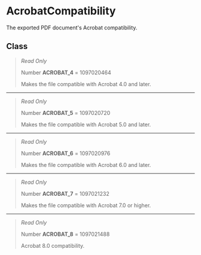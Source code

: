 # AcrobatCompatibility
The exported PDF document's Acrobat compatibility.

## Class
> *Read Only* 
> 
> Number **ACROBAT_4** = 1097020464
> 
> Makes the file compatible with Acrobat 4.0 and later.
*** 
> *Read Only* 
> 
> Number **ACROBAT_5** = 1097020720
> 
> Makes the file compatible with Acrobat 5.0 and later.
*** 
> *Read Only* 
> 
> Number **ACROBAT_6** = 1097020976
> 
> Makes the file compatible with Acrobat 6.0 and later.
*** 
> *Read Only* 
> 
> Number **ACROBAT_7** = 1097021232
> 
> Makes the file compatible with Acrobat 7.0 or higher.
*** 
> *Read Only* 
> 
> Number **ACROBAT_8** = 1097021488
> 
> Acrobat 8.0 compatibility.

